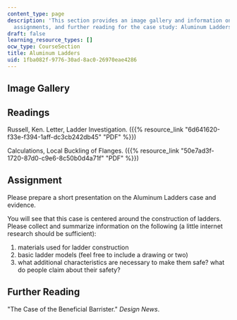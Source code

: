 ```yaml
---
content_type: page
description: 'This section provides an image gallery and information on readings,
  assignments, and further reading for the case study: Aluminum Ladders.'
draft: false
learning_resource_types: []
ocw_type: CourseSection
title: Aluminum Ladders
uid: 1fba082f-9776-30ad-8ac0-26970eae4286
---
```

## Image Gallery

## Readings

Russell, Ken. Letter, Ladder Investigation. ({{% resource_link "6d641620-f33e-f394-1aff-dc3cb242db45" "PDF" %}})

Calculations, Local Buckling of Flanges. ({{% resource_link "50e7ad3f-1720-87d0-c9e6-8c50b0d4a71f" "PDF" %}})

## Assignment

Please prepare a short presentation on the Aluminum Ladders case and evidence.

You will see that this case is centered around the construction of ladders. Please collect and summarize information on the following (a little internet research should be sufficient):

1. materials used for ladder construction
2. basic ladder models (feel free to include a drawing or two)
3. what additional characteristics are necessary to make them safe? what do people claim about their safety?

## Further Reading

"The Case of the Beneficial Barrister." *Design News*.